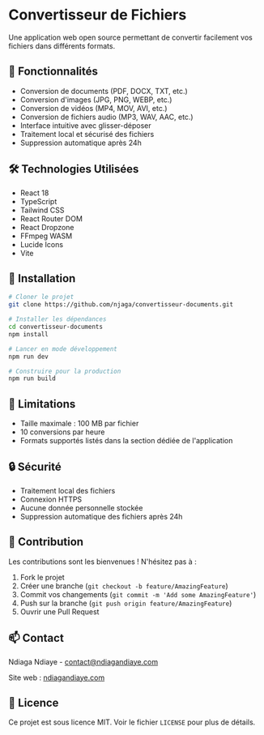 # Convertisseur de Fichiers

Une application web open source permettant de convertir facilement vos fichiers dans différents formats.

## 🚀 Fonctionnalités

- Conversion de documents (PDF, DOCX, TXT, etc.)
- Conversion d'images (JPG, PNG, WEBP, etc.) 
- Conversion de vidéos (MP4, MOV, AVI, etc.)
- Conversion de fichiers audio (MP3, WAV, AAC, etc.)
- Interface intuitive avec glisser-déposer
- Traitement local et sécurisé des fichiers
- Suppression automatique après 24h

## 🛠️ Technologies Utilisées

- React 18
- TypeScript
- Tailwind CSS
- React Router DOM
- React Dropzone
- FFmpeg WASM
- Lucide Icons
- Vite

## 🔧 Installation

```bash
# Cloner le projet
git clone https://github.com/njaga/convertisseur-documents.git

# Installer les dépendances
cd convertisseur-documents
npm install

# Lancer en mode développement
npm run dev

# Construire pour la production
npm run build
```

## 📝 Limitations

- Taille maximale : 100 MB par fichier
- 10 conversions par heure
- Formats supportés listés dans la section dédiée de l'application

## 🔒 Sécurité

- Traitement local des fichiers
- Connexion HTTPS
- Aucune donnée personnelle stockée
- Suppression automatique des fichiers après 24h

## 🤝 Contribution

Les contributions sont les bienvenues ! N'hésitez pas à :

1. Fork le projet
2. Créer une branche (`git checkout -b feature/AmazingFeature`)
3. Commit vos changements (`git commit -m 'Add some AmazingFeature'`)
4. Push sur la branche (`git push origin feature/AmazingFeature`)
5. Ouvrir une Pull Request

## 📫 Contact

Ndiaga Ndiaye - contact@ndiagandiaye.com

Site web : [ndiagandiaye.com](https://ndiagandiaye.com)

## 📄 Licence

Ce projet est sous licence MIT. Voir le fichier `LICENSE` pour plus de détails.